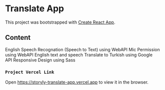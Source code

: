 # Translate App



This project was bootstrapped with [Create React App](https://github.com/facebook/create-react-app).


## Content

English Speech Recognation (Speech to Text) using WebAPI
Mic Permission using WebAPI
English text and speech Translate to Turkish using Google API
Responsive Design using Sass



### `Project Vercel Link`

Open https://storyly-translate-app.vercel.app to view it in the browser.

